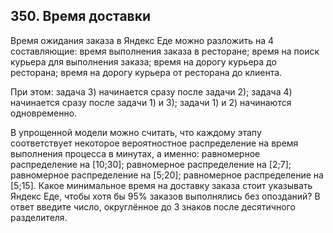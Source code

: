 ## 350. Время доставки

Время ожидания заказа в Яндекс Еде можно разложить на 4 составляющие:
время выполнения заказа в ресторане;
время на поиск курьера для выполнения заказа;
время на дорогу курьера до ресторана;
время на дорогу курьера от ресторана до клиента.

При этом:
задача 3) начинается сразу после задачи 2);
задача 4) начинается сразу после задачи 1) и 3);
задачи 1) и 2) начинаются одновременно.

В упрощенной модели можно считать, что каждому этапу соответствует некоторое вероятностное распределение на время выполнения процесса в минутах, а именно:
равномерное распределение на [10;30];
равномерное распределение на [2;7];
равномерное распределение на [5;20];
равномерное распределение на [5;15].
Какое минимальное время на доставку заказа стоит указывать Яндекс Еде, чтобы хотя бы 95% заказов выполнялись без опозданий? В ответ введите число, округлённое до 3 знаков после десятичного разделителя.


